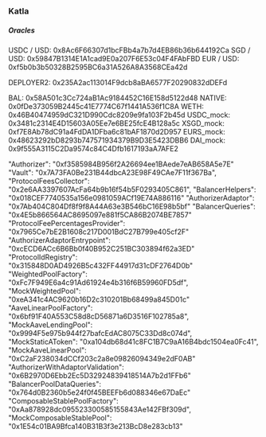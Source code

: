 ### Katla

##### Oracles

USDC / USD: 0x8Ac6F66307d1bcFBb4a7b7d4EB86b36b644192Ca
SGD / USD: 0x59847B1314E1A1cad9E0a207F6E53c04F4FAbFBD
EUR / USD: 0xf5b0b3b50328B2595BC6a31A526A8A3568CEa42d

DEPLOYER2: 0x235A2ac113014F9dcb8aBA6577F20290832dDEFd

BAL: 0x58A501c3Cc724aB1Ac9184452C16E158d5122d48
NATIVE: 0x0fDe373059B2445c41E7774C67f1441A536f1C8A
WETH: 0x46B40474959dC321D990Cdc8209e9fa103F2b45d
USDC_mock: 0x3481c2314E4D15603A05Ee7e6BE25fcE4B128a5c
XSGD_mock: 0xf7E8Ab78dC91a4FdDA1DFba6c81bAF1870d2D957
EURS_mock: 0x48623292bD8293b747571934379B9D3E5423DBB6
DAI_mock: 0x9f555A3115C2Da9574c84C4Dfb1617193aA7AFE2

"Authorizer": "0xf3585984B956f2A26694ee1BAede7eAB658A5e7E"
"Vault": "0x7A73FA0Be231B44dbcA23E98F49CAe7F11f367Ba",
"ProtocolFeesCollector": "0x2e6AA3397607AcFa64b9b16f54b5F0293405C861",
"BalancerHelpers": "0x018CEF7740535a156e0981059ACf19E74A886116"
"AuthorizerAdaptor": "0x7Ab404C804Df8f9f8A44A63e3B546bC16E98b5bf"
"BalancerQueries": "0x4E5b866564AC8695097e881f5CA86B2074BE7857"
"ProtocolFeePercentagesProvider": "0x7965Ce7bE2B1608c217D001BdC27B799e405cf2F"
"AuthorizerAdaptorEntrypoint": "0xcECD6ACc6B6Bb0f40B952C251BC303894f62a3ED"
"ProtocolIdRegistry": "0x315848D0AD4926B5c432FF44917d31cDF2764D0b"
"WeightedPoolFactory": "0xFc7F949E6a4c91Ad61924e4b316f6B59960FD5df",
"MockWeightedPool": "0xeA341c4AC9620b16D2c310201Bb68499a845D01c"
"AaveLinearPoolFactory": "0x6bf91F40A553C58d8cD56871a6D3516F102785a8",
"MockAaveLendingPool": "0x9994F5e975b944f27bafcEdAC8075C33Dd8c074d",
"MockStaticAToken": "0xa104db68d41c8FC1B7C9aA16B4bdc1504ea0Fc41",
"MockAaveLinearPool": "0xC2aF238034dCCf203c2a8e09826094349e2dF0AB"
"AuthorizerWithAdaptorValidation": "0x6B2970D6Ebb2Ec5D32924839418514A7b2d1FFb6"
"BalancerPoolDataQueries": "0x764d0B2360b5e24f0f45BEEFb6d088346e67DaEc"
"ComposableStablePoolFactory": "0xAa878928dc095523300585155843Ae142FBf309d",
"MockComposableStablePool": "0x1E54c01BA9Bfca140B31B3f3e213BcD8e283cb13"
